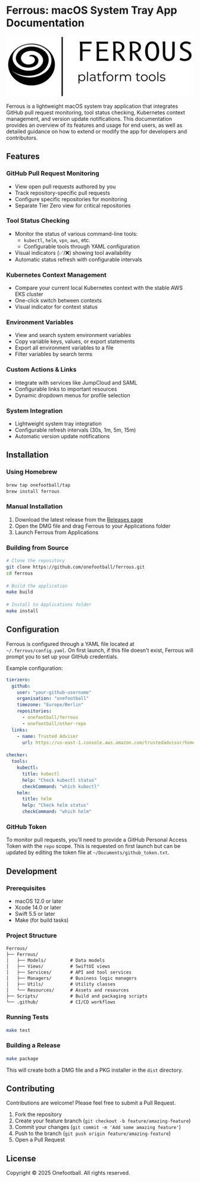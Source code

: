 # Ferrous: macOS System Tray App Documentation

![transparent1.png](../ferrous/Assets.xcassets/TrayIcon.imageset/transparent1.png)

Ferrous is a lightweight macOS system tray application that integrates GitHub pull request monitoring, tool status checking, Kubernetes context management, and version update notifications. This documentation provides an overview of its features and usage for end users, as well as detailed guidance on how to extend or modify the app for developers and contributors.

## Features

### GitHub Pull Request Monitoring
* View open pull requests authored by you
* Track repository-specific pull requests
* Configure specific repositories for monitoring
* Separate Tier Zero view for critical repositories

### Tool Status Checking
* Monitor the status of various command-line tools:
  * `kubectl`, `helm`, `vpn`, `aws`, etc.
  * Configurable tools through YAML configuration
* Visual indicators (✅/❌) showing tool availability
* Automatic status refresh with configurable intervals

### Kubernetes Context Management
* Compare your current local Kubernetes context with the stable AWS EKS cluster
* One-click switch between contexts
* Visual indicator for context status

### Environment Variables
* View and search system environment variables
* Copy variable keys, values, or export statements
* Export all environment variables to a file
* Filter variables by search terms

### Custom Actions & Links
* Integrate with services like JumpCloud and SAML
* Configurable links to important resources
* Dynamic dropdown menus for profile selection

### System Integration
* Lightweight system tray integration
* Configurable refresh intervals (30s, 1m, 5m, 15m)
* Automatic version update notifications

## Installation

### Using Homebrew

```bash
brew tap onefootball/tap
brew install ferrous
```

### Manual Installation

1. Download the latest release from the [Releases page](https://github.com/onefootball/ferrous/releases)
2. Open the DMG file and drag Ferrous to your Applications folder
3. Launch Ferrous from Applications

### Building from Source

```bash
# Clone the repository
git clone https://github.com/onefootball/ferrous.git
cd ferrous

# Build the application
make build

# Install to Applications folder
make install
```

## Configuration

Ferrous is configured through a YAML file located at `~/.ferrous/config.yaml`. On first launch, if this file doesn't exist, Ferrous will prompt you to set up your GitHub credentials.

Example configuration:

```yaml
tierzero:
  github:
    user: "your-github-username"
    organisation: "onefootball"
    timezone: "Europe/Berlin"
    repositories:
      - onefootball/ferrous
      - onefootball/other-repo
  links:
    - name: Trusted Advisor
      url: https://us-east-1.console.aws.amazon.com/trustedadvisor/home

checker:
  tools:
    kubectl:
      title: kubectl
      help: "Check kubectl status"
      checkCommand: "which kubectl"
    helm:
      title: helm
      help: "Check helm status"
      checkCommand: "which helm"
```

### GitHub Token

To monitor pull requests, you'll need to provide a GitHub Personal Access Token with the `repo` scope. This is requested on first launch but can be updated by editing the token file at `~/Documents/github_token.txt`.

## Development

### Prerequisites

* macOS 12.0 or later
* Xcode 14.0 or later
* Swift 5.5 or later
* Make (for build tasks)

### Project Structure

```
Ferrous/
├── Ferrous/
│   ├── Models/         # Data models
│   ├── Views/          # SwiftUI views
│   ├── Services/       # API and tool services
│   ├── Managers/       # Business logic managers
│   ├── Utils/          # Utility classes
│   └── Resources/      # Assets and resources
├── Scripts/            # Build and packaging scripts
└── .github/            # CI/CD workflows
```

### Running Tests

```bash
make test
```

### Building a Release

```bash
make package
```

This will create both a DMG file and a PKG installer in the `dist` directory.

## Contributing

Contributions are welcome! Please feel free to submit a Pull Request.

1. Fork the repository
2. Create your feature branch (`git checkout -b feature/amazing-feature`)
3. Commit your changes (`git commit -m 'Add some amazing feature'`)
4. Push to the branch (`git push origin feature/amazing-feature`)
5. Open a Pull Request

## License

Copyright © 2025 Onefootball. All rights reserved.